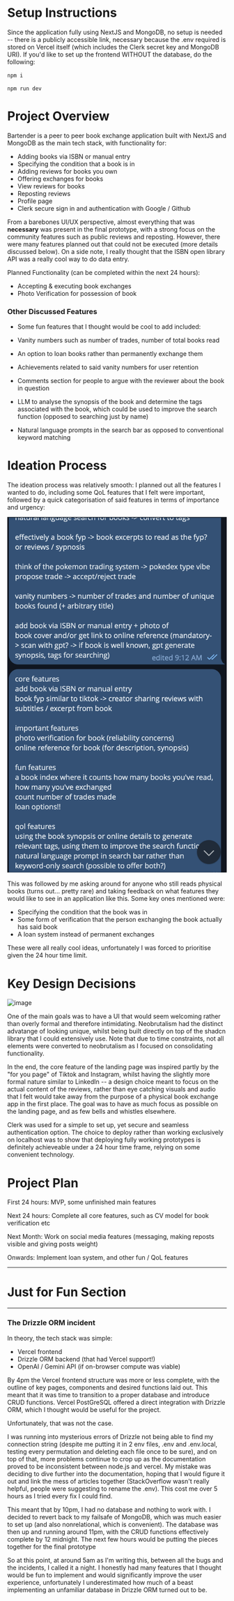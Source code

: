 # Setup Instructions
Since the application fully using NextJS and MongoDB, no setup is needed -- there is a publicly accessible link, necessary because the .env required is stored on Vercel itself (which includes the Clerk secret key and MongoDB URI). If you'd like to set up the frontend WITHOUT the database, do the following:
```
npm i
```

```
npm run dev
```

# Project Overview
Bartender is a peer to peer book exchange application built with NextJS and MongoDB as the main tech stack, with functionality for:
- Adding books via ISBN or manual entry
- Specifying the condition that a book is in
- Adding reviews for books you own
- Offering exchanges for books
- View reviews for books
- Reposting reviews
- Profile page
- Clerk secure sign in and authentication with Google / Github

From a barebones UI/UX perspective, almost everything that was **necessary** was present in the final prototype, with a strong focus on the community features such as public reviews and reposting. However, there were many features planned out that could not be executed (more details discussed below). On a side note, I really thought that the ISBN open library API was a really cool way to do data entry.

Planned Functionality (can be completed within the next 24 hours):
- Accepting & executing book exchanges
- Photo Verification for possession of book

### Other Discussed Features
- Some fun features that I thought would be cool to add included:
- Vanity numbers such as number of trades, number of total books read
- An option to loan books rather than permanently exchange them
- Achievements related to said vanity numbers for user retention

- Comments section for people to argue with the reviewer about the book in question
- LLM to analyse the synopsis of the book and determine the tags associated with the book, which could be used to improve the search function (opposed to searching just by name)
- Natural language prompts in the search bar as opposed to conventional keyword matching

# Ideation Process

The ideation process was relatively smooth: I planned out all the features I wanted to do, including some QoL features that I felt were important, followed by a quick categorisation of said features in terms of importance and urgency:

![alt text](image.png)

This was followed by me asking around for anyone who still reads physical books (turns out... pretty rare) and taking feedback on what features they would like to see in an application like this. Some key ones mentioned were:
- Specifying the condition that the book was in
- Some form of verification that the person exchanging the book actually has said book
- A loan system instead of permanent exchanges

These were all really cool ideas, unfortunately I was forced to prioritise given the 24 hour time limit.

# Key Design Decisions

<img width="833" alt="image" src="https://github.com/user-attachments/assets/9601013c-aa58-484b-9725-41c3e54bf96e" />

One of the main goals was to have a UI that would seem welcoming rather than overly formal and therefore intimidating. Neobrutalism had the distinct advatange of looking unique, whilst being built directly on top of the shadcn library that I could extensively use. Note that due to time constraints, not all elements were converted to neobrutalism as I focused on consolidating functionality.

In the end, the core feature of the landing page was inspired partly by the "for you page" of Tiktok and Instagram, whilst having the slightly more formal nature similar to LinkedIn -- a design choice meant to focus on the actual content of the reviews, rather than eye catching visuals and audio that I felt would take away from the purpose of a physical book exchange app in the first place. The goal was to have as much focus as possible on the landing page, and as few bells and whistles elsewhere.

Clerk was used for a simple to set up, yet secure and seamless authentication option. The choice to deploy rather than working exclusively on localhost was to show that deploying fully working prototypes is definitely achieveable under a 24 hour time frame, relying on some convenient technology.

# Project Plan
First 24 hours: MVP, some unfinished main features

Next 24 hours: Complete all core features, such as CV model for book verification etc

Next Month: Work on social media features (messaging, making reposts visible and giving posts weight)

Onwards: Implement loan system, and other fun / QoL features

  
***
# **Just for Fun Section**
***

### The Drizzle ORM incident
In theory, the tech stack was simple:
- Vercel frontend
- Drizzle ORM backend (that had Vercel support!)
- OpenAI / Gemini API (if on-browser compute was viable)

By 4pm the Vercel frontend structure was more or less complete, with the outline of key pages, components and desired functions laid out. This meant that it was time to transition to a proper database and introduce CRUD functions. Vercel PostGreSQL offered a direct integration with Drizzle ORM, which I thought would be useful for the project.

Unfortunately, that was not the case.

I was running into mysterious errors of Drizzle not being able to find my connection string (despite me putting it in 2 env files, .env and .env.local, testing every permutation and deleting each file once to be sure), and on top of that, more problems continue to crop up as the documentation proved to be inconsistent between node.js and vercel. My mistake was deciding to dive further into the documentation, hoping that I would figure it out and link the mess of articles together (StackOverflow wasn't really helpful, people were suggesting to rename the .env). This cost me over 5 hours as I tried every fix I could find.

This meant that by 10pm, I had no database and nothing to work with. I decided to revert back to my failsafe of MongoDB, which was much easier to set up (and also nonrelational, which is convenient). The database was then up and running around 11pm, with the CRUD functions effectively complete by 12 midnight. The next few hours would be putting the pieces together for the final prototype

So at this point, at around 5am as I'm writing this, between all the bugs and the incidents, I called it a night. I honestly had many features that I thought would be fun to implement and would significantly improve the user experience, unfortunately I underestimated how much of a beast implementing an unfamiliar database in Drizzle ORM turned out to be.

